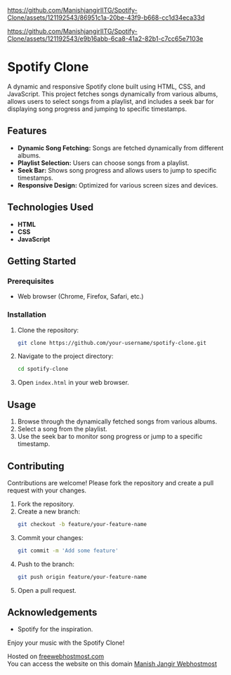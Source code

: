 https://github.com/ManishjangirIITG/Spotify-Clone/assets/121192543/86951c1a-20be-43f9-b668-cc1d34eca33d

https://github.com/ManishjangirIITG/Spotify-Clone/assets/121192543/e9b16abb-6ca8-41a2-82b1-c7cc65e7103e

# Spotify Clone

A dynamic and responsive Spotify clone built using HTML, CSS, and JavaScript. This project fetches songs dynamically from various albums, allows users to select songs from a playlist, and includes a seek bar for displaying song progress and jumping to specific timestamps.

## Features

- **Dynamic Song Fetching:** Songs are fetched dynamically from different albums.
- **Playlist Selection:** Users can choose songs from a playlist.
- **Seek Bar:** Shows song progress and allows users to jump to specific timestamps.
- **Responsive Design:** Optimized for various screen sizes and devices.

## Technologies Used

- **HTML**
- **CSS**
- **JavaScript**

## Getting Started

### Prerequisites

- Web browser (Chrome, Firefox, Safari, etc.)

### Installation

1. Clone the repository:
    ```sh
    git clone https://github.com/your-username/spotify-clone.git
    ```
2. Navigate to the project directory:
    ```sh
    cd spotify-clone
    ```
3. Open `index.html` in your web browser.

## Usage

1. Browse through the dynamically fetched songs from various albums.
2. Select a song from the playlist.
3. Use the seek bar to monitor song progress or jump to a specific timestamp.

## Contributing

Contributions are welcome! Please fork the repository and create a pull request with your changes.

1. Fork the repository.
2. Create a new branch:
    ```sh
    git checkout -b feature/your-feature-name
    ```
3. Commit your changes:
    ```sh
    git commit -m 'Add some feature'
    ```
4. Push to the branch:
    ```sh
    git push origin feature/your-feature-name
    ```
5. Open a pull request.


## Acknowledgements

- Spotify for the inspiration.

Enjoy your music with the Spotify Clone!

Hosted on [freewebhostmost.com](https://webhostmost.com) <br>
You can access the website on this domain [Manish Jangir Webhostmost](https://manishjangir.freewebhostmost.com) <br>
